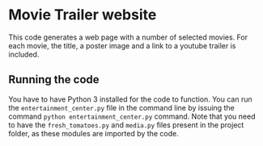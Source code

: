 # Movie Trailer website

This code generates a web page with a number of selected movies. For each movie, the title, a poster image and a link to a youtube trailer is included. 

## Running the code

You have to have Python 3 installed for the code to function. You can run the `entertainment_center.py` file in the command line by issuing the command `python entertainment_center.py` command. Note that you need to have the `fresh_tomatoes.py` and `media.py` files present in the project folder, as these modules are imported by the code. 